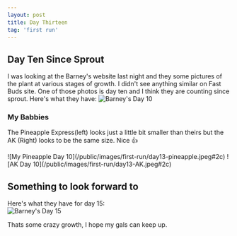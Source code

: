 ```yaml
---
layout: post
title: Day Thirteen
tag: 'first run'
---
```


## Day Ten Since Sprout

I was looking at the Barney's website last night and they some pictures of the plant at various stages of growth. I didn't see anything similar on Fast Buds site. One of those photos is day ten and I think they are counting since sprout. Here's what they have:
![Barney's Day 10](https://www.barneysfarm.com/images/products/pineapple-express-auto_2_691892.jpg)  

### My Babbies

The Pineapple Express(left) looks just a little bit smaller than theirs but the AK (Right) looks to be the same size. Nice 👍

<span class="pic-row">
![My Pineapple Day 10](/public/images/first-run/day13-pineapple.jpeg#2c)
![AK Day 10](/public/images/first-run/day13-AK.jpeg#2c)
</span>

## Something to look forward to

Here's what they have for day 15:  
![Barney's Day 15](https://www.barneysfarm.com/images/products/pineapple-express-auto_3_691892.jpg)

Thats some crazy growth, I hope my gals can keep up.